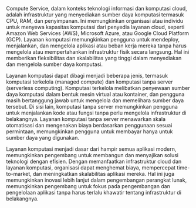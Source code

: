 Compute Service, dalam konteks teknologi informasi dan komputasi cloud, adalah infrastruktur yang menyediakan sumber daya komputasi termasuk CPU, RAM, dan penyimpanan. Ini memungkinkan organisasi atau individu untuk menyewa kapasitas komputasi dari penyedia layanan cloud, seperti Amazon Web Services (AWS), Microsoft Azure, atau Google Cloud Platform (GCP). Layanan komputasi memungkinkan pengguna untuk mendeploy, menjalankan, dan mengelola aplikasi atau beban kerja mereka tanpa harus mengelola atau mempertahankan infrastruktur fisik secara langsung. Hal ini memberikan fleksibilitas dan skalabilitas yang tinggi dalam menyediakan dan mengelola sumber daya komputasi.

Layanan komputasi dapat dibagi menjadi beberapa jenis, termasuk komputasi terkelola (managed compute) dan komputasi tanpa server (serverless computing). Komputasi terkelola melibatkan penyewaan sumber daya komputasi dalam bentuk mesin virtual atau kontainer, dan pengguna masih bertanggung jawab untuk mengelola dan memelihara sumber daya tersebut. Di sisi lain, komputasi tanpa server memungkinkan pengguna untuk menjalankan kode atau fungsi tanpa perlu mengelola infrastruktur di belakangnya. Layanan komputasi tanpa server menawarkan skala otomatisasi dan mengenakan biaya berdasarkan penggunaan sesuai permintaan, memungkinkan pengguna untuk membayar hanya untuk sumber daya yang digunakan.

Layanan komputasi menjadi dasar dari hampir semua aplikasi modern, memungkinkan pengembang untuk membangun dan menyajikan solusi teknologi dengan efisien. Dengan memanfaatkan infrastruktur cloud dan layanan komputasi, organisasi dapat menghemat biaya, mempercepat time-to-market, dan meningkatkan skalabilitas aplikasi mereka. Hal ini juga memungkinkan inovasi lebih lanjut dalam pengembangan perangkat lunak, memungkinkan pengembang untuk fokus pada pengembangan dan pengelolaan aplikasi tanpa harus terlalu khawatir tentang infrastruktur di belakangnya.